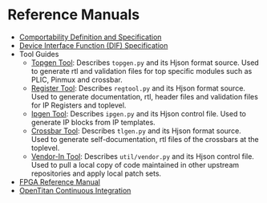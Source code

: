 # Reference Manuals

* [Comportability Definition and Specification](../doc/contributing/hw/comportability/README.md)
* [Device Interface Function (DIF) Specification](../doc/contributing/sw/device_interface_functions.md)
* Tool Guides
   * [Topgen Tool](./topgen/README.md): Describes `topgen.py` and its Hjson format source. Used to generate rtl and validation files for top specific modules such as PLIC, Pinmux and crossbar.
   * [Register Tool](./reggen/README.md): Describes `regtool.py` and its Hjson format source. Used to generate documentation, rtl, header files and validation files for IP Registers and toplevel.
   * [Ipgen Tool](./ipgen/README.md): Describes `ipgen.py` and its Hjson control file. Used to generate IP blocks from IP templates.
   * [Crossbar Tool](./tlgen/README.md): Describes `tlgen.py` and its Hjson format source. Used to generate self-documentation, rtl files of the crossbars at the toplevel.
   * [Vendor-In Tool](./doc/vendor.md): Describes `util/vendor.py` and its Hjson control file. Used to pull a local copy of code maintained in other upstream repositories and apply local patch sets.
* [FPGA Reference Manual](../doc/contributing/fpga/ref_manual_fpga.md)
* [OpenTitan Continuous Integration](../doc/contributing/ci/README.md)
